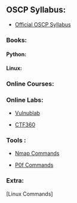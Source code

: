 ## OSCP Syllabus:

- [Official OSCP Syllabus](https://www.offensive-security.com/documentation/penetration-testing-with-kali.pdf)






### Books:


#### Python:


#### Linux: 



### Online Courses:


### Online Labs:

- [Vulnublab]()

- [CTF360]()


### Tools :

- [Nmap Commands]()

- [P0f Commands]()



### Extra:

[Linux Commands]
